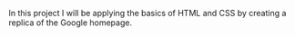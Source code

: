 In this project I will be applying the basics of HTML and CSS by creating a replica of the Google homepage.